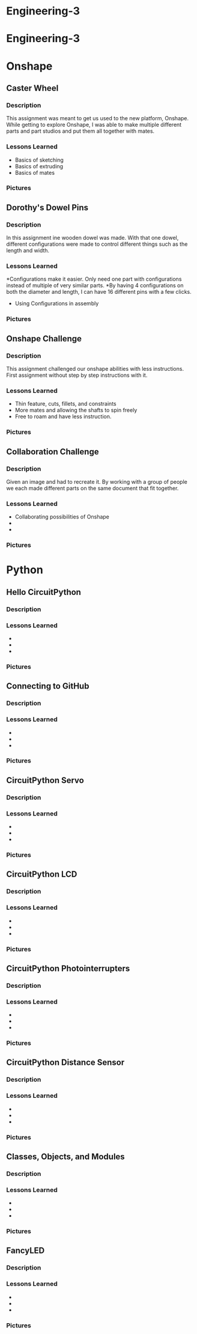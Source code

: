 # Engineering-3
# Engineering-3

# Onshape
## Caster Wheel
### Description
This assignment was meant to get us used to the new platform, Onshape. While getting to explore Onshape, I was able to make multiple different parts and part studios and put them all together with mates. 
### Lessons Learned
* Basics of sketching
* Basics of extruding
* Basics of mates
### Pictures

## Dorothy's Dowel Pins
### Description
In this assignment ine wooden dowel was made. With that one dowel, different configurations were made to control different things such as the length and width.
### Lessons Learned
*Configurations make it easier. Only need one part with configurations instead of multiple of very similar parts.
*By having 4 configurations on both the diameter and length, I can have 16 different pins with a few clicks.
* Using Configurations in assembly
### Pictures

## Onshape Challenge
### Description
This assignment challenged our onshape abilities with less instructions. First assignment without step by step instructions with it.
### Lessons Learned
* Thin feature, cuts, fillets, and constraints
* More mates and allowing the shafts to spin freely
* Free to roam and have less instruction.
### Pictures

## Collaboration Challenge
### Description
Given an image and had to recreate it. By working with a group of people we each made different parts on the same document that fit together. 
### Lessons Learned
* Collaborating possibilities of Onshape
* 
* 
### Pictures

# Python
## Hello CircuitPython
### Description

### Lessons Learned
* 
* 
* 
### Pictures

## Connecting to GitHub
### Description

### Lessons Learned
* 
* 
* 
### Pictures
## CircuitPython Servo
### Description

### Lessons Learned
* 
* 
* 
### Pictures

## CircuitPython LCD
### Description

### Lessons Learned
* 
* 
* 
### Pictures

## CircuitPython Photointerrupters
### Description

### Lessons Learned
* 
* 
* 
### Pictures

## CircuitPython Distance Sensor
### Description

### Lessons Learned
* 
* 
* 
### Pictures

## Classes, Objects, and Modules
### Description

### Lessons Learned
* 
* 
* 
### Pictures

## FancyLED
### Description

### Lessons Learned
* 
* 
* 
### Pictures



